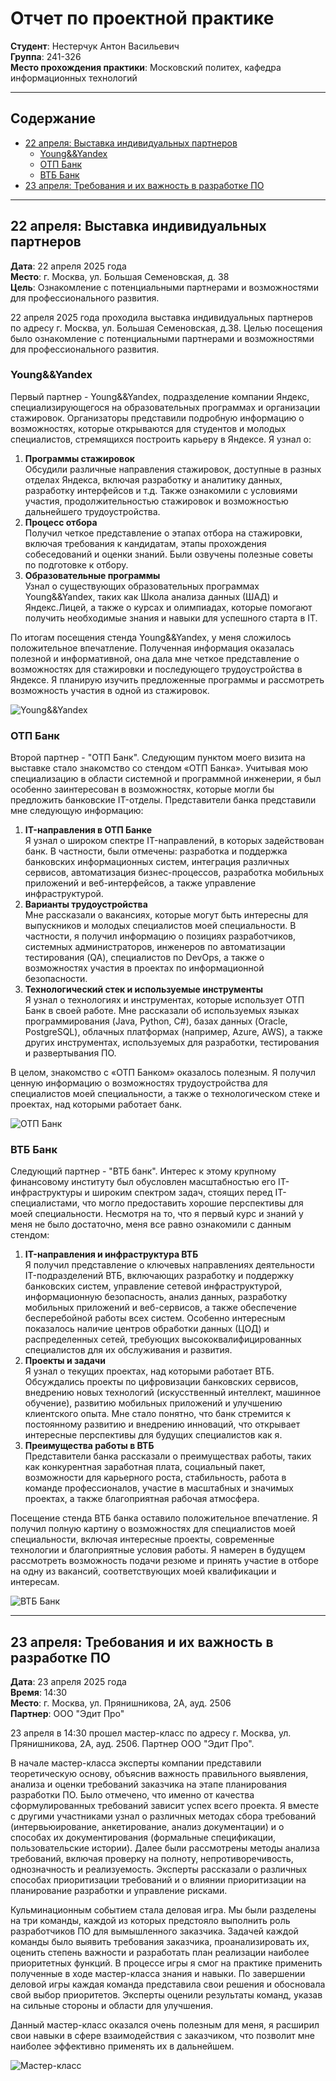 # Отчет по проектной практике

**Студент**: Нестерчук Антон Васильевич  
**Группа**: 241-326  
**Место прохождения практики**: Московский политех, кафедра информационных технологий  

---

## Содержание
- [22 апреля: Выставка индивидуальных партнеров](#22-апреля-выставка-индивидуальных-партнеров)
  - [Young&&Yandex](#youngyandex)
  - [ОТП Банк](#отп-банк)
  - [ВТБ Банк](#втб-банк)
- [23 апреля: Требования и их важность в разработке ПО](#23-апреля-требования-и-их-важность-в-разработке-по)

---

## 22 апреля: Выставка индивидуальных партнеров

**Дата**: 22 апреля 2025 года  
**Место**: г. Москва, ул. Большая Семеновская, д. 38  
**Цель**: Ознакомление с потенциальными партнерами и возможностями для профессионального развития.

22 апреля 2025 года проходила выставка индивидуальных партнеров по адресу г. Москва, ул. Большая Семеновская, д.38. Целью посещения было ознакомление с потенциальными партнерами и возможностями для профессионального развития.

### Young&&Yandex

Первый партнер - Young&&Yandex, подразделение компании Яндекс, специализирующегося на образовательных программах и организации стажировок. Организаторы представили подробную информацию о возможностях, которые открываются для студентов и молодых специалистов, стремящихся построить карьеру в Яндексе. Я узнал о:

1. **Программы стажировок**  
   Обсудили различные направления стажировок, доступные в разных отделах Яндекса, включая разработку и аналитику данных, разработку интерфейсов и т.д. Также ознакомили с условиями участия, продолжительностью стажировок и возможностью дальнейшего трудоустройства.
2. **Процесс отбора**  
   Получил четкое представление о этапах отбора на стажировки, включая требования к кандидатам, этапы прохождения собеседований и оценки знаний. Были озвучены полезные советы по подготовке к отбору.
3. **Образовательные программы**  
   Узнал о существующих образовательных программах Young&&Yandex, таких как Школа анализа данных (ШАД) и Яндекс.Лицей, а также о курсах и олимпиадах, которые помогают получить необходимые знания и навыки для успешного старта в IT.

По итогам посещения стенда Young&&Yandex, у меня сложилось положительное впечатление. Полученная информация оказалась полезной и информативной, она дала мне четкое представление о возможностях для стажировки и последующего трудоустройства в Яндексе. Я планирую изучить предложенные программы и рассмотреть возможность участия в одной из стажировок.

![Young&&Yandex](https://github.com/user-attachments/assets/79c864ae-26a5-4ab8-8d09-84654e783cd4)

### ОТП Банк

Второй партнер - "ОТП Банк". Следующим пунктом моего визита на выставке стало знакомство со стендом «ОТП Банка». Учитывая мою специализацию в области системной и программной инженерии, я был особенно заинтересован в возможностях, которые могли бы предложить банковские IT-отделы. Представители банка представили мне следующую информацию:

1. **IT-направления в ОТП Банке**  
   Я узнал о широком спектре IT-направлений, в которых задействован банк. В частности, были отмечены: разработка и поддержка банковских информационных систем, интеграция различных сервисов, автоматизация бизнес-процессов, разработка мобильных приложений и веб-интерфейсов, а также управление инфраструктурой.
2. **Варианты трудоустройства**  
   Мне рассказали о вакансиях, которые могут быть интересны для выпускников и молодых специалистов моей специальности. В частности, я получил информацию о позициях разработчиков, системных администраторов, инженеров по автоматизации тестирования (QA), специалистов по DevOps, а также о возможностях участия в проектах по информационной безопасности.
3. **Технологический стек и используемые инструменты**  
   Я узнал о технологиях и инструментах, которые использует ОТП Банк в своей работе. Мне рассказали об используемых языках программирования (Java, Python, C#), базах данных (Oracle, PostgreSQL), облачных платформах (например, Azure, AWS), а также других инструментах, используемых для разработки, тестирования и развертывания ПО.

В целом, знакомство с «ОТП Банком» оказалось полезным. Я получил ценную информацию о возможностях трудоустройства для специалистов моей специальности, а также о технологическом стеке и проектах, над которыми работает банк.

![ОТП Банк](https://github.com/user-attachments/assets/a8c45f13-0872-4075-a06e-bf9da7086825)

### ВТБ Банк

Следующий партнер - "ВТБ банк". Интерес к этому крупному финансовому институту был обусловлен масштабностью его IT-инфраструктуры и широким спектром задач, стоящих перед IT-специалистами, что могло предоставить хорошие перспективы для моей специальности. Несмотря на то, что я первый курс и знаний у меня не было достаточно, меня все равно ознакомили с данным стендом:

1. **IT-направления и инфраструктура ВТБ**  
   Я получил представление о ключевых направлениях деятельности IT-подразделений ВТБ, включающих разработку и поддержку банковских систем, управление сетевой инфраструктурой, информационную безопасность, анализ данных, разработку мобильных приложений и веб-сервисов, а также обеспечение бесперебойной работы всех систем. Особенно интересным показалось наличие центров обработки данных (ЦОД) и распределенных сетей, требующих высококвалифицированных специалистов для их обслуживания и развития.
2. **Проекты и задачи**  
   Я узнал о текущих проектах, над которыми работает ВТБ. Обсуждались проекты по цифровизации банковских сервисов, внедрению новых технологий (искусственный интеллект, машинное обучение), развитию мобильных приложений и улучшению клиентского опыта. Мне стало понятно, что банк стремится к постоянному развитию и внедрению инноваций, что открывает интересные перспективы для будущих специалистов как я.
3. **Преимущества работы в ВТБ**  
   Представители банка рассказали о преимуществах работы, таких как конкурентная заработная плата, социальный пакет, возможности для карьерного роста, стабильность, работа в команде профессионалов, участие в масштабных и значимых проектах, а также благоприятная рабочая атмосфера.

Посещение стенда ВТБ банка оставило положительное впечатление. Я получил полную картину о возможностях для специалистов моей специальности, включая интересные проекты, современные технологии и благоприятные условия работы. Я намерен в будущем рассмотреть возможность подачи резюме и принять участие в отборе на одну из вакансий, соответствующих моей квалификации и интересам.

![ВТБ Банк](https://github.com/user-attachments/assets/63c9a0b5-82c7-4716-8617-9ea9d996551e)

---

## 23 апреля: Требования и их важность в разработке ПО

**Дата**: 23 апреля 2025 года  
**Время**: 14:30  
**Место**: г. Москва, ул. Прянишникова, 2А, ауд. 2506  
**Партнер**: ООО "Эдит Про"

23 апреля в 14:30 прошел мастер-класс по адресу г. Москва, ул. Прянишникова, 2А, ауд. 2506. Партнер ООО "Эдит Про".

В начале мастер-класса эксперты компании представили теоретическую основу, объяснив важность правильного выявления, анализа и оценки требований заказчика на этапе планирования разработки ПО. Было отмечено, что именно от качества сформулированных требований зависит успех всего проекта. Я вместе с другими участниками узнал о различных методах сбора требований (интервьюирование, анкетирование, анализ документации) и о способах их документирования (формальные спецификации, пользовательские истории). Далее были рассмотрены методы анализа требований, включая проверку на полноту, непротиворечивость, однозначность и реализуемость. Эксперты рассказали о различных способах приоритизации требований и о влиянии приоритизации на планирование разработки и управление рисками.

Кульминационным событием стала деловая игра. Мы были разделены на три команды, каждой из которых предстояло выполнить роль разработчиков ПО для вымышленного заказчика. Задачей каждой команды было выявить требования заказчика, проанализировать их, оценить степень важности и разработать план реализации наиболее приоритетных функций. В процессе игры я смог на практике применить полученные в ходе мастер-класса знания и навыки. По завершении деловой игры каждая команда представила свои решения и обосновала свой выбор приоритетов. Эксперты оценили результаты команд, указав на сильные стороны и области для улучшения.

Данный мастер-класс оказался очень полезным для меня, я расширил свои навыки в сфере взаимодействия с заказчиком, что позволит мне наиболее эффективно применять их в дальнейшем.

![Мастер-класс](https://github.com/user-attachments/assets/34a9ec29-e629-4d89-afb0-a2adade7fa4f)
